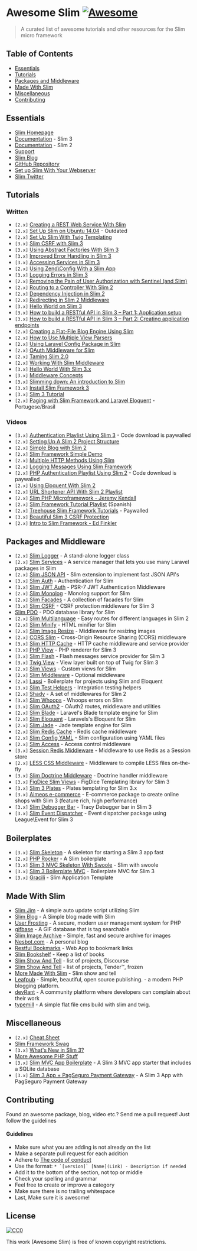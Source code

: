 # Awesome Slim [![Awesome](https://cdn.rawgit.com/sindresorhus/awesome/d7305f38d29fed78fa85652e3a63e154dd8e8829/media/badge.svg)](https://github.com/sindresorhus/awesome)

> A curated list of awesome tutorials and other resources for the Slim micro framework

## Table of Contents

- [Essentials](#essentials)
- [Tutorials](#tutorials)
- [Packages and Middleware](#packages-and-middleware)
- [Made With Slim](#made-with-slim)
- [Miscellaneous](#miscellaneous)
- [Contributing](#contributing)

## Essentials
* [Slim Homepage](https://www.slimframework.com/)
* [Documentation](https://www.slimframework.com/docs/) - Slim 3
* [Documentation](https://docs.slimframework.com/) - Slim 2
* [Support](http://discourse.slimframework.com)
* [Slim Blog](https://www.slimframework.com/blog)
* [GitHub Repository](https://github.com/slimphp/Slim)
* [Set up Slim With Your Webserver](https://www.slimframework.com/docs/start/web-servers.html)
* [Slim Twitter](https://twitter.com/slimphp)


## Tutorials

### Written
* `[2.x]` [Creating a REST Web Service With Slim](http://www.ibm.com/developerworks/library/x-slim-rest/)
* `[2.x]` [Set Up Slim on Ubuntu 14.04](https://www.digitalocean.com/community/tutorials/how-to-install-and-configure-slim-framework-on-ubuntu-14-04) - Outdated
* `[2.x]` [Set Up Slim With Twig Templating](http://rottmann.net/2013/01/setting-up-slim-php-framework-with-twig-templating/)
* `[3.x]` [Slim CSRF with Slim 3](http://akrabat.com/slim-csrf-with-slim-3/)
* `[3.x]` [Using Abstract Factories With Slim 3](http://akrabat.com/using-abstract-factories-with-slim-3/)
* `[3.x]` [Improved Error Handling in Slim 3](http://akrabat.com/improved-error-handling-in-slim-3/)
* `[3.x]` [Accessing Services in Slim 3](http://akrabat.com/accessing-services-in-slim-3/)
* `[2.x]` [Using Zend\Config With a Slim App](http://akrabat.com/using-zendconfig-with-a-slim-application/)
* `[3.x]` [Logging Errors in Slim 3](http://akrabat.com/logging-errors-in-slim-3/)
* `[2.x]` [Removing the Pain of User Authorization with Sentinel (and Slim)](http://www.sitepoint.com/removing-the-pain-of-user-authorization-with-sentinel/)
* `[2.x]` [Routing to a Controller With Slim 2](http://akrabat.com/routing-to-a-controller-with-slim-framework-2/)
* `[2.x]` [Dependency Injection in Slim 2](http://akrabat.com/dependency-injection-in-slim-framework-2/)
* `[2.x]` [Redirecting in Slim 2 Middleware](http://akrabat.com/redirecting-in-slim-2-middleware/)
* `[3.x]` [Hello World on Slim 3](http://www.slideshare.net/rszrama/hello-world-on-slim-framework-3x)
* `[3.x]` [How to build a RESTful API in Slim 3 – Part 1: Application setup](https://fisayoafolayan.com/blog/how-to-build-a-restful-api-in-slim-3-part-1/)
* `[3.x]` [How to build a RESTful API in Slim 3 – Part 2: Creating application endpoints](https://fisayoafolayan.com/blog/how-to-build-a-restful-api-in-slim-3-part-2/)
* `[2.x]` [Creating a Flat-File Blog Engine Using Slim](http://code.tutsplus.com/tutorials/creating-a-flat-file-blog-engine-using-slim--net-25303)
* `[2.x]` [How to Use Multiple View Parsers](http://thoughts.silentworks.co.uk/slim-php-101-how-to-use-multiple-view-parsers)
* `[2.x]` [Using Laravel Config Package in Slim](http://thoughts.silentworks.co.uk/slim-php-101-using-laravel-config-package)
* `[2.x]` [OAuth Middleware for Slim](http://www.lornajane.net/posts/2013/oauth-middleware-for-slim)
* `[2.x]` [Taming Slim 2.0](http://code.tutsplus.com/tutorials/taming-slim-20--net-30669)
* `[2.x]` [Working With Slim Middleware](http://www.sitepoint.com/working-with-slim-middleware/)
* `[3.x]` [Hello World With Slim 3.x](http://ryanszrama.com/blog/06-18-2015/hello-world-slim-framework-3x)
* `[3.x]` [Middleware Concepts](http://www.slimframework.com/docs/concepts/middleware.html)
* `[3.x]` [Slimming down: An introduction to Slim](http://briward.com/articles/slimming-down/)
* `[3.x]` [Install Slim Framework 3](http://help.fortrabbit.com/install-slim-framework-3)
* `[3.x]` [Slim 3 Tutorial](http://tamingtheelephpant.com/page/slim-3-tutorial)
* `[2.x]` [Paging with Slim Framework and Laravel Eloquent](http://www.raisiqueira.com/php/2016/05/20/paginacao-slim-framework.html) - Portugese/Brasil



### Videos

* `[3.x]` [Authentication Playlist Using Slim 3](https://www.youtube.com/playlist?list=PLfdtiltiRHWGc_yY90XRdq6mRww042aEC) - Code download is paywalled
* `[2.x]` [Setting Up A Slim 2 Project Structure](https://www.youtube.com/watch?v=NFeWo1cqxnM)
* `[2.x]` [Simple Blog with Slim 2](https://www.youtube.com/watch?v=sRfYgco3xo4)
* `[2.x]` [Slim Framework Simple Demo](https://www.youtube.com/watch?v=26CRc89gN10)
* `[2.x]` [Multiple HTTP Methods Using Slim](https://www.youtube.com/watch?v=81xFTpAvGA8)
* `[2.x]` [Logging Messages Using Slim Framework](https://www.youtube.com/watch?v=dp96uv3CsdE)
* `[2.x]` [PHP Authentication Playlist Using Slim 2](https://www.youtube.com/playlist?list=PLfdtiltiRHWGKUvioJly40RJZchSG2-34) - Code download is paywalled
* `[2.x]` [Using Eloquent With Slim 2](https://www.youtube.com/watch?v=AcdzW1hBa7o&list=PLfdtiltiRHWGBvMo2Ajtd0achYwNM5VEV)
* `[2.x]` [URL Shortener API With Slim 2 Playlist](https://www.youtube.com/watch?v=rl9HZKPAZLc&list=PLfdtiltiRHWFVcpL0F6G-tuU3cj7xir7q)
* `[2.x]` [Slim PHP Microframework - Jeremy Kendall](https://www.youtube.com/watch?v=yEA0VWHCFac)
* `[2.x]` [Slim Framework Tutorial Playlist](https://www.youtube.com/watch?v=fd1AFANiqzo&list=PLf46te__lS18Ibg78065Tr3GWVhwLOtzf) (Spanish)
* `[2.x]` [Treehouse Slim Framework Tutorials](https://teamtreehouse.com/library/building-websites-with-php) - Paywalled
* `[3.x]` [Beautiful Slim 3 CSRF Protection](https://www.youtube.com/watch?v=GHa2XBAx7WU)
* `[2.x]` [Intro to Slim Framework - Ed Finkler](https://www.youtube.com/watch?v=GBtrb_4ASKQ)


## Packages and Middleware
* `[2.x]` [Slim Logger](https://github.com/codeguy/Slim-Logger) - A stand-alone logger class
* `[2.x]` [Slim Services](https://github.com/itsgoingd/slim-services) - A service manager that lets you use many Laravel packages in Slim
* `[2.x]` [Slim JSON API](https://github.com/entomb/slim-json-api) - Slim extension to implement fast JSON API's
* `[3.x]` [Slim Auth](https://github.com/jeremykendall/slim-auth) - Authentication for Slim
* `[3.x]` [Slim JWT Auth](https://github.com/tuupola/slim-jwt-auth) - PSR-7 JWT Authentication Middleware
* `[2.x]` [Slim Monolog](https://github.com/flynsarmy/Slim-Monolog) - Monolog support for Slim
* `[2.x]` [Slim Facades](https://github.com/itsgoingd/slim-facades) - A collection of facades for Slim
* `[3.x]` [Slim CSRF](https://github.com/slimphp/Slim-Csrf) - CSRF protection middleware for Slim 3
* [Slim PDO](https://github.com/FaaPz/Slim-PDO) - PDO database library for Slim
* `[2.x]` [Slim Multilanguage](https://github.com/SimoTod/slim-multilanguage) - Easy routes for different languages in Slim 2
* `[2.x]` [Slim Minify](https://github.com/christianklisch/slim-minify) - HTML minifier for Slim
* `[2.x]` [Slim Image Resize](https://github.com/tuupola/slim-image-resize) - Middleware for resizing images
* `[2.x]` [CORS Slim](https://github.com/palanik/CorsSlim) - Cross-Origin Resource Sharing (CORS) middleware
* `[3.x]` [Slim HTTP Cache](https://github.com/slimphp/Slim-HttpCache) - HTTP cache middleware and service provider
* `[3.x]` [PHP View](https://github.com/slimphp/PHP-View) - PHP renderer for Slim 3
* `[3.x]` [Slim Flash](https://github.com/slimphp/Slim-Flash) - Flash messages service provider for Slim 3
* `[3.x]` [Twig View](https://github.com/slimphp/Twig-View) - View layer built on top of Twig for Slim 3
* `[2.x]` [Slim Views](https://github.com/slimphp/Slim-Views) - Custom views for Slim
* `[2.x]` [Slim Middleware](https://github.com/slimphp/Slim-Middleware) - Optional middleware
* `[2.x]` [Lassi](https://github.com/jabranr/lassi) - Boilerplate for projects using Slim and Eloquent
* `[3.x]` [Slim Test Helpers](https://github.com/there4/slim-test-helpers) - Integration testing helpers
* `[2.x]` [Shady](https://github.com/laroo/Shady) - A set of middlewares for Slim 2
* `[3.x]` [Slim Whoops](https://github.com/zeuxisoo/php-slim-whoops) - Whoops errors on Slim
* `[3.x]` [Slim OAuth2](https://github.com/chadicus/slim-oauth2) - OAuth2 routes, middleware and utilities
* `[2.x]` [Slim Blade](https://github.com/clickcoder/slim-blade) - Laravel's Blade template engine for Slim
* `[2.x]` [Slim Eloquent](https://github.com/kladd/slim-eloquent) - Laravels's Eloquent for Slim
* `[2.x]` [Slim Jade](https://github.com/w33ble/slim-jade) - Jade template engine for Slim
* `[2.x]` [Slim Redis Cache](https://github.com/abouvier/slim-redis-cache) - Redis cache middleware
* `[2.x]` [Slim Config YAML](https://github.com/techsterx/slim-config-yaml) - Slim configuration using YAML files
* `[2.x]` [Slim Access](https://github.com/abouvier/slim-access) - Access control middleware
* `[3.x]` [Session Redis Middleware](https://github.com/importlogic/slimphp-session-redis-middleware) - Middleware to use Redis as a Session store
* `[2.x]` [LESS CSS Middleware](https://github.com/hellogerard/less-slim-middleware) - Middleware to compile LESS files on-the-fly
* `[3.x]` [Slim Doctrine Middleware](https://github.com/juliangut/slim-doctrine-middleware) - Doctrine handler middleware
* `[3.x]` [FigDice Slim Views](https://github.com/figdice/figdice-slim) - FigDice Templating library for Slim 3
* `[3.x]` [Slim 3 Plates](https://github.com/projek-xyz/slim-plates) - Plates templating for Slim 3.x
* `[3.x]` [Aimeos e-commerce](https://github.com/aimeos/aimeos-slim) - E-commerce package to create online shops with Slim 3 (feature rich, high performance)
* `[3.x]` [Slim Debugger Bar](https://github.com/runcmf/runtracy) - Tracy Debugger bar in Slim 3
* `[3.x]` [Slim Event Dispatcher](https://github.com/aneek/slim-event-dispatcher) - Event dispatcher package using League\Event for Slim 3


## Boilerplates
* `[3.x]` [Slim Skeleton](https://github.com/slimphp/Slim-Skeleton) - A skeleton for starting a Slim 3 app fast
* `[2.x]` [PHP Rocker](https://github.com/victorjonsson/PHP-Rocker) - A Slim boilerplate
* `[3.x]` [Slim 3 MVC Skeleton With Swoole](https://github.com/kcloze/slim-swoole) - Slim with swoole
* `[3.x]` [Slim 3 Boilerplate MVC](https://github.com/zhiephie/boilerplate-slim3) - Boilerplate MVC for Slim 3
* `[3.x]` [Gracili](https://github.com/D4rkmindz/Gracili) - Slim Application Template


## Made With Slim
* [Slim Jim](https://github.com/jesalg/SlimJim) - A simple auto update script utilizing Slim
* [Slim Blog](https://github.com/fdisotto/SlimBlog) - A Simple blog made with Slim
* [User Frosting](https://github.com/alexweissman/UserFrosting) - A secure, modern user management system for PHP
* [gifbase](http://gifbase.com/) - A GIF database that is tag searchable
* [Slim Image Archive](https://github.com/ksdev-pl/Slim-Image-Archive) - Simple, fast and secure archive for images
* [Nesbot.com](https://github.com/briannesbitt/nesbot.com) - A personal blog
* [Restful Bookmarks](https://github.com/erkobridee/restful-bookmarks-phpslim) - Web App to bookmark links
* [Slim Bookshelf](https://github.com/akrabat/slim-bookshelf) - Keep a list of books
* [Slim Show And Tell](http://discourse.slimframework.com/c/show-and-tell) - list of projects, Discourse
* [Slim Show And Tell](http://help.slimframework.com/discussions/show-and-tell) - list of projects, Tender™, frozen
* [More Made With Slim](http://help.slimframework.com/discussions/show-and-tell) - Slim show and tell
* [Leafpub](https://github.com/Leafpub/leafpub) - Simple, beautiful, open source publishing. - a modern PHP blogging platform.
* [devRant](https://www.devrant.io/) - A community plattform where developers can complain about their work
* [typemill](http://typemill.net) - A simple flat file cms build with slim and twig.


## Miscellaneous
* `[2.x]` [Cheat Sheet](https://andreiabohner.files.wordpress.com/2014/06/slim.pdf)
* [Slim Framework Swag](https://www.stickermule.com/user/1070648464/stickers)
* `[3.x]` [What's New in Slim 3?](https://www.slimframework.com/2015/02/11/whats-up-with-version-3.html)
* [More Awesome PHP Stuff](https://github.com/ziadoz/awesome-php)
* `[3.x]` [Slim MVC App Boilerplate](https://github.com/jimfrenette/slim3-mvc) - A Slim 3 MVC app starter that includes a SQLite database
* `[3.x]` [Slim 3 App + PagSeguro Payment Gateway](https://github.com/raisiqueira/Slim-PagSeguro) - A Slim 3 App with PagSeguro Payment Gateway


## Contributing
Found an awesome package, blog, video etc.? Send me a pull request! Just follow the guidelines

#### Guidelines

* Make sure what you are adding is not already on the list
* Make a separate pull request for each addition
* Adhere to [The code of conduct](code-of-conduct.md)
* Use the format: ``* `[version]` [Name](Link) - Description if needed``
* Add it to the bottom of the section, not top or middle
* Check your spelling and grammar
* Feel free to create or improve a category
* Make sure there is no trailing whitespace
* Last, Make sure it is awesome!


## License

[![CC0](https://i.creativecommons.org/p/zero/1.0/88x31.png)](https://creativecommons.org/publicdomain/zero/1.0/)

This work (Awesome Slim) is free of known copyright restrictions.

